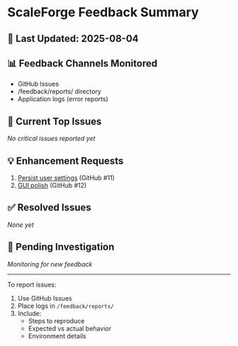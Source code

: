 


# ScaleForge Feedback Summary

## 📅 Last Updated: 2025-08-04

## 📊 Feedback Channels Monitored
- GitHub Issues
- /feedback/reports/ directory
- Application logs (error reports)

## 🐛 Current Top Issues
*No critical issues reported yet*

## 💡 Enhancement Requests
1. [Persist user settings](#) (GitHub #11)
2. [GUI polish](#) (GitHub #12)

## ✅ Resolved Issues
*None yet*

## 🚧 Pending Investigation
*Monitoring for new feedback*

---

To report issues:
1. Use GitHub Issues
2. Place logs in `/feedback/reports/`
3. Include:
   - Steps to reproduce
   - Expected vs actual behavior
   - Environment details

